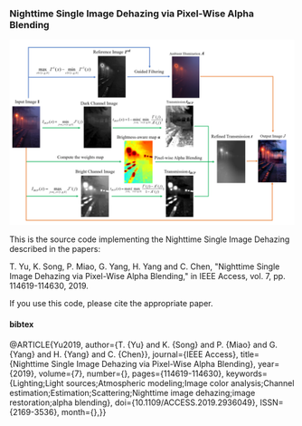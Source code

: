 ### Nighttime Single Image Dehazing via Pixel-Wise Alpha Blending

![image](flowchart.png)

This is the source code implementing the Nighttime Single Image Dehazing described in the papers:

T. Yu, K. Song, P. Miao, G. Yang, H. Yang and C. Chen, "Nighttime Single Image Dehazing via Pixel-Wise Alpha Blending," in IEEE Access, vol. 7, pp. 114619-114630, 2019.

If you use this code, please cite the appropriate paper.

#### bibtex
@ARTICLE{Yu2019, 
author={T. {Yu} and K. {Song} and P. {Miao} and G. {Yang} and H. {Yang} and C. {Chen}}, 
journal={IEEE Access}, 
title={Nighttime Single Image Dehazing via Pixel-Wise Alpha Blending}, 
year={2019}, 
volume={7}, 
number={}, 
pages={114619-114630}, 
keywords={Lighting;Light sources;Atmospheric modeling;Image color analysis;Channel estimation;Estimation;Scattering;Nighttime image dehazing;image restoration;alpha blending}, 
doi={10.1109/ACCESS.2019.2936049}, 
ISSN={2169-3536}, 
month={},}}


